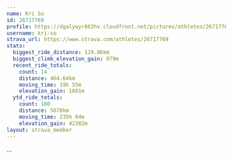 ```yaml
---
name: Kri So
id: 26717769
profile: https://dgalywyr863hv.cloudfront.net/pictures/athletes/26717769/7761026/13/large.jpg
username: kri-so
strava_url: https://www.strava.com/athletes/26717769
stats:
  biggest_ride_distance: 119.06km
  biggest_climb_elevation_gain: 979m
  recent_ride_totals:
    count: 14
    distance: 464.64km
    moving_time: 19h 55m
    elevation_gain: 1881m
  ytd_ride_totals:
    count: 180
    distance: 5678km
    moving_time: 235h 04m
    elevation_gain: 42382m
layout: strava_member
--- 
```

...
